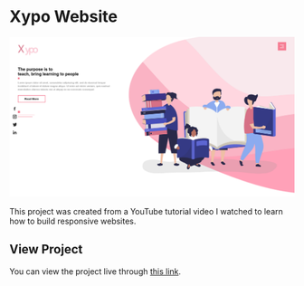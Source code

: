 # Xypo Website

![Xypo Homepage Screenshot](/images/xypo-project.png)

This project was created from a YouTube tutorial video I watched to learn how to build responsive websites. 

## View Project
You can view the project live through [this link](https://davidudo.github.io/xypo_website_2020/).
